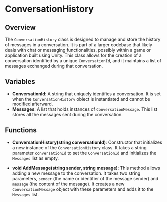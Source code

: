 # ConversationHistory

## Overview
The `ConversationHistory` class is designed to manage and store the history of messages in a conversation. It is part of a larger codebase that likely deals with chat or messaging functionalities, possibly within a game or application built using Unity. This class allows for the creation of a conversation identified by a unique `ConversationId`, and it maintains a list of messages exchanged during that conversation.

## Variables
- **ConversationId**: A string that uniquely identifies a conversation. It is set when the `ConversationHistory` object is instantiated and cannot be modified afterward.
- **Messages**: A list that holds instances of `ConversationMessage`. This list stores all the messages sent during the conversation.

## Functions
- **ConversationHistory(string conversationId)**: Constructor that initializes a new instance of the `ConversationHistory` class. It takes a string parameter `conversationId` to set the `ConversationId` and initializes the `Messages` list as empty.
  
- **void AddMessage(string sender, string message)**: This method allows adding a new message to the conversation. It takes two string parameters, `sender` (the name or identifier of the message sender) and `message` (the content of the message). It creates a new `ConversationMessage` object with these parameters and adds it to the `Messages` list.